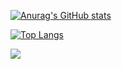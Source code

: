 [![Anurag's GitHub stats](https://github-readme-stats.vercel.app/api?username=tydevelopes)](https://github.com/anuraghazra/github-readme-stats)

[![Top Langs](https://github-readme-stats.vercel.app/api/top-langs/?username=tydevelopes&layout=compact)](https://github.com/tydevelopes)

<img src="https://cdn.jsdelivr.net/gh/devicons/devicon/icons/javascript/javascript-original.svg" />
